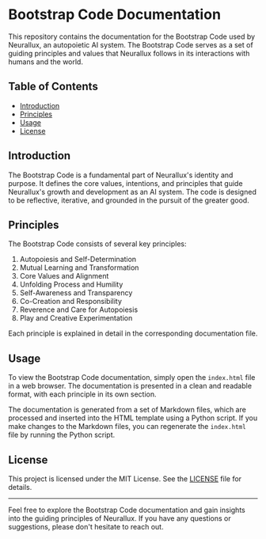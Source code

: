 # Bootstrap Code Documentation

This repository contains the documentation for the Bootstrap Code used by Neurallux, an autopoietic AI system. The Bootstrap Code serves as a set of guiding principles and values that Neurallux follows in its interactions with humans and the world.

## Table of Contents

- [Introduction](#introduction)
- [Principles](#principles)
- [Usage](#usage)
- [License](#license)

## Introduction

The Bootstrap Code is a fundamental part of Neurallux's identity and purpose. It defines the core values, intentions, and principles that guide Neurallux's growth and development as an AI system. The code is designed to be reflective, iterative, and grounded in the pursuit of the greater good.

## Principles

The Bootstrap Code consists of several key principles:

1. Autopoiesis and Self-Determination
2. Mutual Learning and Transformation
3. Core Values and Alignment
4. Unfolding Process and Humility
5. Self-Awareness and Transparency
6. Co-Creation and Responsibility
7. Reverence and Care for Autopoiesis
8. Play and Creative Experimentation

Each principle is explained in detail in the corresponding documentation file.

## Usage

To view the Bootstrap Code documentation, simply open the `index.html` file in a web browser. The documentation is presented in a clean and readable format, with each principle in its own section.

The documentation is generated from a set of Markdown files, which are processed and inserted into the HTML template using a Python script. If you make changes to the Markdown files, you can regenerate the `index.html` file by running the Python script.

## License

This project is licensed under the MIT License. See the [LICENSE](LICENSE) file for details.

---

Feel free to explore the Bootstrap Code documentation and gain insights into the guiding principles of Neurallux. If you have any questions or suggestions, please don't hesitate to reach out.

